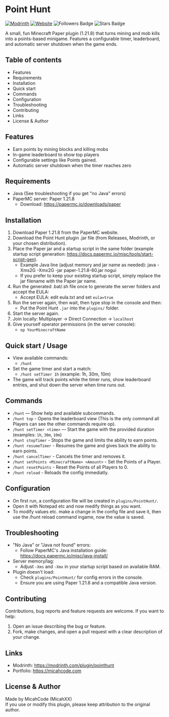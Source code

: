 # Point Hunt

[![Modrinth](https://img.shields.io/badge/Modrinth-modrinth.com-blue?style=for-the-badge)](https://modrinth.com/plugin/pointhunt)
[![Website](https://img.shields.io/badge/Website-micahcode.com-blue?style=for-the-badge)](https://micahcode.com)
<img src="https://img.shields.io/github/followers/MicahXX?style=for-the-badge" alt="Followers Badge"/>
<img src="https://img.shields.io/github/stars/MicahXX/OwnWebsite?style=for-the-badge" alt="Stars Badge"/>

A small, fun Minecraft Paper plugin (1.21.8) that turns mining and mob kills into a points-based minigame. Features a configurable timer, leaderboard, and automatic server shutdown when the game ends.

## Table of contents
- Features
- Requirements
- Installation
- Quick start
- Commands
- Configuration 
- Troubleshooting
- Contributing
- Links
- License & Author

## Features
- Earn points by mining blocks and killing mobs
- In-game leaderboard to show top players
- Configurable settings like Points gained.
- Automatic server shutdown when the timer reaches zero

## Requirements
- Java (See troubleshooting if you get "no Java" errors)
- PaperMC server: Paper 1.21.8
  - Download: https://papermc.io/downloads/paper

## Installation
1. Download Paper 1.21.8 from the PaperMC website.
2. Download the Point Hunt plugin .jar file (from Releases, Modrinth, or your chosen distribution).
3. Place the Paper jar and a startup script in the same folder (example startup script generation: https://docs.papermc.io/misc/tools/start-script-gen).
   - Example Java line (adjust memory and jar name as needed):
     java -Xms2G -Xmx2G -jar paper-1.21.8-60.jar nogui
   - If you prefer to keep your existing startup script, simply replace the jar filename with the Paper jar name.
4. Run the generated .bat/.sh file once to generate the server folders and accept the EULA:
   - Accept EULA: edit eula.txt and set `eula=true`
5. Run the server again, then wait, then type stop in the console and then:
   - Put the Point Hunt `.jar` into the `plugins/` folder.
6. Start the server again.
7. Join locally: Multiplayer → Direct Connection → `localhost`
8. Give yourself operator permissions (in the server console):
   - `op YourMinecraftName`

## Quick start / Usage
- View available commands:
  - `/hunt`
- Set the game timer and start a match:
  - `/hunt setTimer 1h`  (example: 1h, 30m, 10m)
- The game will track points while the timer runs, show leaderboard entries, and shut down the server when time runs out.

## Commands
- `/hunt` — Show help and available subcommands.
- `/hunt top` - Opens the leaderboard view (This is the only command all Players can see the other commands require op).
- `/hunt setTimer <time>` — Start the game with the provided duration (examples: `1h`, `30m`, `10m`)
- `/hunt stopTimer` - Stops the game and limits the ability to earn points.
- `/hunt resumeTimer` - Resumes the game and gives back the ability to earn points.
- `/hunt cancelTimer` - Cancels the timer and removes it.
- `/hunt setPoints <MinecraftName> <Amount>` - Set the Points of a Player.
- `/hunt resetPoints` - Reset the Points of all Players to 0.
- `/hunt reload` - Reloads the config immediatly.

## Configuration 
- On first run, a configuration file will be created in `plugins/PointHunt/`.
- Open it with Notepad etc and now medify things as you want.
- To modify values etc. make a change in the config file and save it, then use the /hunt reload command ingame, now the value is saved.

## Troubleshooting
- "No Java" or "Java not found" errors:
  - Follow PaperMC's Java installation guide: https://docs.papermc.io/misc/java-install/
- Server memory/lag:
  - Adjust `-Xms` and `-Xmx` in your startup script based on available RAM.
- Plugin doesn't load:
  - Check `plugins/PointHunt/` for config errors in the console.
  - Ensure you are using Paper 1.21.8 and a compatible Java version.

## Contributing
Contributions, bug reports and feature requests are welcome. If you want to help:
1. Open an issue describing the bug or feature.
2. Fork, make changes, and open a pull request with a clear description of your change.

## Links
- Modrinth: https://modrinth.com/plugin/pointhunt
- Portfolio: https://micahcode.com

## License & Author
Made by MicahCode (MicahXX)  
If you use or modify this plugin, please keep attribution to the original author.
